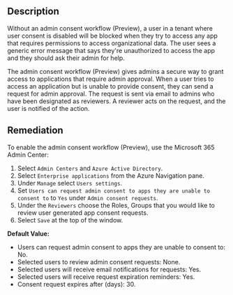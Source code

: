## Description

Without an admin consent workflow (Preview), a user in a tenant where user consent is disabled will be blocked when they try to access any app that requires permissions to access organizational data. The user sees a generic error message that says they're unauthorized to access the app and they should ask their admin for help.

The admin consent workflow (Preview) gives admins a secure way to grant access to applications that require admin approval. When a user tries to access an application but is unable to provide consent, they can send a request for admin approval. The request is sent via email to admins who have been designated as reviewers. A reviewer acts on the request, and the user is notified of the action.

## Remediation

To enable the admin consent workflow (Preview), use the Microsoft 365 Admin Center:

1. Select `Admin Centers` and `Azure Active Directory`.
2. Select `Enterprise applications` from the Azure Navigation pane.
3. Under `Manage` select `Users settings`.
4. Set `Users can request admin consent to apps they are unable to consent to` to `Yes` under `Admin consent requests`.
5. Under the `Reviewers` choose the Roles, Groups that you would like to review user generated app consent requests.
6. Select `Save` at the top of the window.

**Default Value:**

  - Users can request admin consent to apps they are unable to consent to: No.
  - Selected users to review admin consent requests: None.
  - Selected users will receive email notifications for requests: Yes.
  - Selected users will receive request expiration reminders: Yes.
  - Consent request expires after (days): 30.
